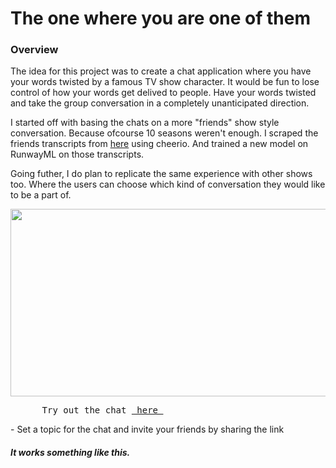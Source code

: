 # The one where you are one of them
### Overview

The idea for this project was to create a chat application where you have your words twisted by a famous TV show character. It would be fun to lose control of how your words get delived to people. 
Have your words twisted and take the group conversation in a completely unanticipated direction.

I started off with basing the chats on a more "friends" show style conversation. Because ofcourse 10 seasons weren't enough.
I scraped the friends transcripts from [here](https://fangj.github.io/friends/) using cheerio. 
And trained a new model on RunwayML on those transcripts. 

Going futher, I do plan to replicate the same experience with other shows too. Where the users can choose which kind of conversation they would like to be a part of.

<img src="https://user-images.githubusercontent.com/12654691/105268597-89186f00-5b60-11eb-8a62-880db25d3096.png" width="600px" height="300px">
<pre>
      Try out the chat <a href="https://goofy-panini-b0b245.netlify.app"> here </a>
</pre>
- Set a topic for the chat and invite your friends by sharing the link

##### It works something like this. 